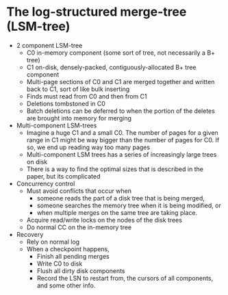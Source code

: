 # The log-structured merge-tree (LSM-tree)
- 2 component LSM-tree
    - C0 in-memory component (some sort of tree, not necessarily a B+ tree)
    - C1 on-disk, densely-packed, contiguously-allocated B+ tree component
    - Multi-page sections of C0 and C1 are merged together and written back to
      C1, sort of like bulk inserting
    - Finds must read from C0 and then from C1
    - Deletions tombstoned in C0
    - Batch deletions can be deferred to when the portion of the deletes are
      brought into memory for merging
- Multi-component LSM-trees
    - Imagine a huge C1 and a small C0. The number of pages for a given range
      in C1 might be way bigger than the number of pages for C0. If so, we end
      up reading way too many pages
    - Multi-component LSM trees has a series of increasingly large trees on
      disk
    - There is a way to find the optimal sizes that is described in the paper,
      but its complicated
- Concurrency control
    - Must avoid conflicts that occur when
        - someone reads the part of a disk tree that is being merged,
        - someone searches the memory tree when it is being modified, or
        - when multiple merges on the same tree are taking place.
    - Acquire read/write locks on the nodes of the disk trees
    - Do normal CC on the in-memory tree
- Recovery
    - Rely on normal log
    - When a checkpoint happens,
        - Finish all pending merges
        - Write C0 to disk
        - Flush all dirty disk components
        - Record the LSN to restart from, the cursors of all components, and
          some other info.


